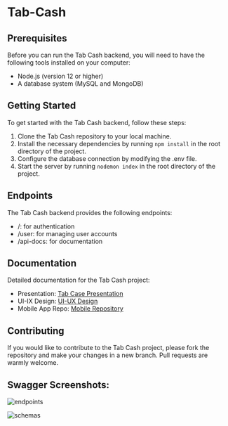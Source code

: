 # Tab-Cash

## Prerequisites
Before you can run the Tab Cash backend, you will need to have the following tools installed on your computer:
- Node.js (version 12 or higher)
- A database system (MySQL and MongoDB)

## Getting Started
To get started with the Tab Cash backend, follow these steps:
1. Clone the Tab Cash repository to your local machine.
2. Install the necessary dependencies by running ```npm install``` in the root directory of the project.
3. Configure the database connection by modifying the .env file.
4. Start the server by running ```nodemon index``` in the root directory of the project.

## Endpoints
The Tab Cash backend provides the following endpoints:
- /: for authentication
- /user: for managing user accounts
- /api-docs: for documentation

## Documentation
Detailed documentation for the Tab Cash project:
- Presentation: [Tab Case Presentation](https://docs.google.com/presentation/d/1Y5PxaHhdN5fusXXhPzUYh5BvzrisiF3BW8nptjDh3Gs/edit?usp=sharing)
- UI-IX Design: [UI-UX Design](https://www.figma.com/file/Kt8yRtouY0rHIIrPjcbztV/Tab-Cash?type=design&node-id=0%3A1&mode=design&t=VQP35YWdK6bmgZvx-1)
- Mobile App Repo: [Mobile Repository](https://github.com/HebaAdelAhmed/tap_cash)

## Contributing
If you would like to contribute to the Tab Cash project, please fork the repository and make your changes in a new branch. Pull requests are warmly welcome.

## Swagger Screenshots:
![endpoints](https://github.com/MohammedMoataz/Tab-Cash/assets/81831838/4fec6710-1c44-4e4d-acfe-b2c47aee2eb3)

![schemas](https://github.com/MohammedMoataz/Tab-Cash/assets/81831838/f1c13550-fcf4-4f83-9f1b-2e0e24d52baf)
